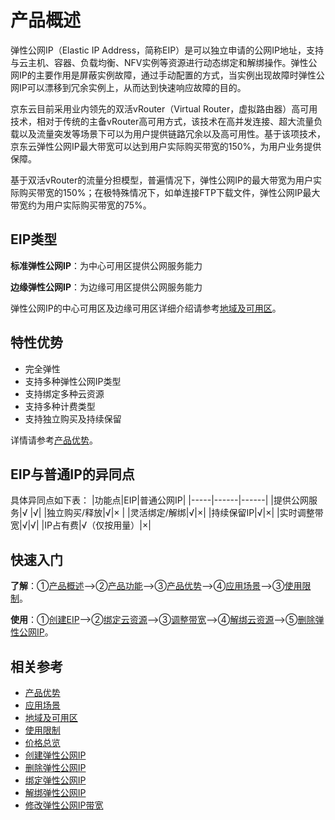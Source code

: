 # 产品概述

弹性公网IP（Elastic IP Address，简称EIP）是可以独立申请的公网IP地址，支持与云主机、容器、负载均衡、NFV实例等资源进行动态绑定和解绑操作。弹性公网IP的主要作用是屏蔽实例故障，通过手动配置的方式，当实例出现故障时弹性公网IP可以漂移到冗余实例上，从而达到快速响应故障的目的。

京东云目前采用业内领先的双活vRouter（Virtual Router，虚拟路由器）高可用技术，相对于传统的主备vRouter高可用方式，该技术在高并发连接、超大流量负载以及流量突发等场景下可以为用户提供链路冗余以及高可用性。基于该项技术，京东云弹性公网IP最大带宽可以达到用户实际购买带宽的150%，为用户业务提供保障。

基于双活vRouter的流量分担模型，普遍情况下，弹性公网IP的最大带宽为用户实际购买带宽的150%；在极特殊情况下，如单连接FTP下载文件，弹性公网IP最大带宽约为用户实际购买带宽的75%。
## EIP类型
**标准弹性公网IP**：为中心可用区提供公网服务能力

**边缘弹性公网IP**：为边缘可用区提供公网服务能力

弹性公网IP的中心可用区及边缘可用区详细介绍请参考[地域及可用区](Region-Az.md)。

## 特性优势
* 完全弹性
* 支持多种弹性公网IP类型
* 支持绑定多种云资源
* 支持多种计费类型
* 支持独立购买及持续保留

详情请参考[产品优势](https://docs.jdcloud.com/cn/elastic-ip/benefits)。
## EIP与普通IP的异同点
具体异同点如下表：
|功能点|EIP|普通公网IP|
|-----|------|------|
|提供公网服务|√	|√|
|独立购买/释放|√|× |
|灵活绑定/解绑|√|×|
|持续保留IP|√|×|
|实时调整带宽|√|√|
|IP占有费|√（仅按用量）|×|



## 快速入门
**了解**：①[产品概述](Product-Overview.md)——>②[产品功能](Features.md)——>③[产品优势](Benefits.md)——>④[应用场景](Application-Scenarios.md)——>③[使用限制](Restrictions.md)。

**使用**：①[创建EIP](../Operation-Guide/Elastic-IP-Management/Create-Elastic-IP.md)——>②[绑定云资源](../Operation-Guide/Elastic-IP-Management/Associate-Elastic-IP.md)——>③[调整带宽](../Operation-Guide/Elastic-IP-Management/Modify-Elastic-IP.md)——>④[解绑云资源](../Operation-Guide/Elastic-IP-Management/Disassociate-Elastic-IP.md)——>⑤[删除弹性公网IP](../Operation-Guide/Elastic-IP-Management/Delete-Elastic-IP.md)。

## 相关参考
- [产品优势](Benefits.md)
- [应用场景](Application-Scenarios.md)
- [地域及可用区](Region-Az.md)
- [使用限制](Restrictions.md)
- [价格总览](../Pricing/Billed-Overview.md)
- [创建弹性公网IP](../Operation-Guide/Elastic-IP-Management/Create-Elastic-IP.md)
- [删除弹性公网IP](../Operation-Guide/Elastic-IP-Management/Delete-Elastic-IP.md)
- [绑定弹性公网IP](../Operation-Guide/Elastic-IP-Management/Associate-Elastic-IP.md)
- [解绑弹性公网IP](../Operation-Guide/Elastic-IP-Management/Disassociate-Elastic-IP.md)
- [修改弹性公网IP带宽](../Operation-Guide/Elastic-IP-Management/Modify-Elastic-IP.md)

